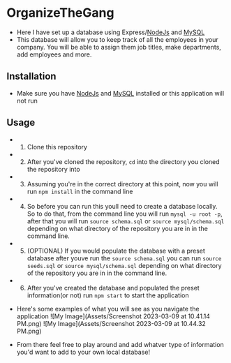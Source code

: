 # OrganizeTheGang

- Here I have set up a database using Express/[NodeJs](https://nodejs.org/en/download/) and [MySQL](https://dev.mysql.com/downloads/mysql/) 
- This database will allow you to keep track of all the employees in your company. You will be able to assign them job titles, make departments, add employees and more.

## Installation 

- Make sure you have [NodeJs](https://nodejs.org/en/download/) and [MySQL](https://dev.mysql.com/downloads/mysql/) installed or this application will not run

## Usage 

- 1. Clone this repository 

- 2. After you've cloned the repository, `cd` into the directory you cloned the repository into

- 3. Assuming you're in the correct directory at this point, now you will run `npm install` in the command line

- 4. So before you can run this youll need to create a database locally. So to do that, from the command line you will run `mysql -u root -p`, after that you will run `source schema.sql` or `source mysql/schema.sql` depending on what directory of the repository you are in in the command line. 

- 5. (OPTIONAL) If you would populate the database with a preset database after youve run the `source schema.sql` you can run `source seeds.sql` or `source mysql/schema.sql` depending on what directory of the repository you are in in the command line. 

- 6. After you've created the database and populated the preset information(or not) run `npm start` to start the application

- Here's some examples of what you will see as you navigate the application 
![My Image](Assets/Screenshot 2023-03-09 at 10.41.14 PM.png)
![My Image](Assets/Screenshot 2023-03-09 at 10.44.32 PM.png)

- From there feel free to play around and add whatver type of information you'd want to add to your own local database!


